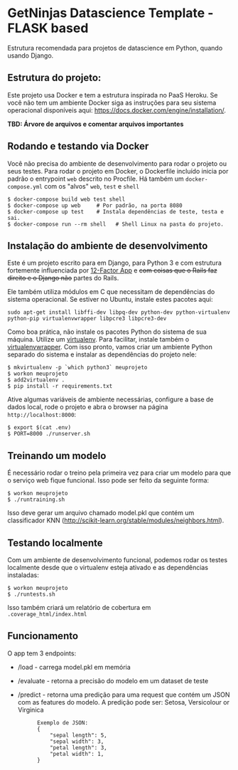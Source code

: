 # GetNinjas Datascience Template - FLASK based

Estrutura recomendada para projetos de datascience em Python, quando usando Django.

## Estrutura do projeto:

Este projeto usa Docker e tem a estrutura inspirada no PaaS Heroku. Se você não tem um ambiente Docker siga as instruções para seu sistema operacional disponíveis aqui: https://docs.docker.com/engine/installation/.

**TBD: Árvore de arquivos e comentar arquivos importantes**


## Rodando e testando via Docker

Você não precisa do ambiente de desenvolvimento para rodar o projeto ou seus testes. Para rodar o projeto em Docker, o Dockerfile incluído inicia por padrão o entrypoint ``web`` descrito no Procfile. Há também um ``docker-compose.yml`` com os "alvos" ``web``, ``test`` e ``shell``

```
$ docker-compose build web test shell
$ docker-compose up web     # Por padrão, na porta 8080
$ docker-compose up test    # Instala dependências de teste, testa e sai.
$ docker-compose run --rm shell   # Shell Linux na pasta do projeto.
```

## Instalação do ambiente de desenvolvimento

Este é um projeto escrito para em Django, para Python 3 e com estrutura fortemente influenciada por [12-Factor App](https://12factor.net/pt_br/) e ~~com coisas que o Rails faz direito e o Django não~~ partes do Rails.

Ele também utiliza módulos em C que necessitam de dependências do sistema operacional. Se estiver no Ubuntu, instale estes pacotes aqui:

```
sudo apt-get install libffi-dev libpq-dev python-dev python-virtualenv python-pip virtualenvwrapper libpcre3 libpcre3-dev
```

Como boa prática, não instale os pacotes Python do sistema de sua máquina. Utilize um [virtualenv](https://virtualenv.pypa.io/en/stable/installation/). Para facilitar, instale também o [virtualenvwrapper](https://virtualenvwrapper.readthedocs.io/en/latest/#introduction). Com isso pronto, vamos criar um ambiente Python separado do sistema e instalar as dependências do projeto nele:

```
$ mkvirtualenv -p `which python3` meuprojeto
$ workon meuprojeto
$ add2virtualenv .
$ pip install -r requirements.txt
```

Ative algumas variáveis de ambiente necessárias, configure a base de dados local, rode o projeto e abra o browser na página ``http://localhost:8000``:

```
$ export $(cat .env)
$ PORT=8000 ./runserver.sh
```
## Treinando um modelo

É necessário rodar o treino pela primeira vez para criar um modelo para que o serviço web fique funcional. Isso pode ser feito da seguinte forma:

```
$ workon meuprojeto
$ ./runtraining.sh
```

Isso deve gerar um arquivo chamado model.pkl que contém um classificador KNN (http://scikit-learn.org/stable/modules/neighbors.html).

## Testando localmente

Com um ambiente de desenvolvimento funcional, podemos rodar os testes localmente desde que o virtualenv esteja ativado e as dependências instaladas:

```
$ workon meuprojeto
$ ./runtests.sh
```

Isso também criará um relatório de cobertura em ``.coverage_html/index.html``

## Funcionamento

 O app tem 3 endpoints:
- /load - carrega model.pkl em memória

- /evaluate - retorna a precisão do modelo em um dataset de teste

- /predict - retorna uma predição para uma request que contém um JSON com as features do modelo. A predição pode ser: Setosa, Versicolour or Virginica

            Exemplo de JSON:
            {
                "sepal length": 5,
                "sepal width": 3,
                "petal length": 3,
                "petal width": 1,
            }
